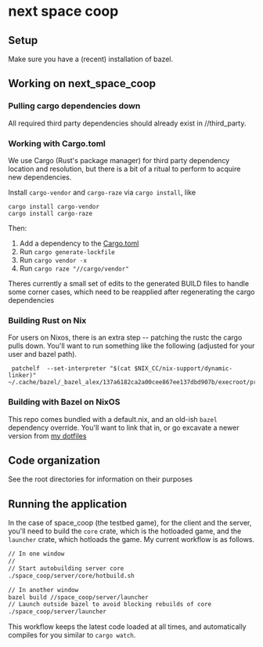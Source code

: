 # next space coop

## Setup
Make sure you have a (recent) installation of bazel.

## Working on next_space_coop

### Pulling cargo dependencies down

All required third party dependencies should already exist in //third_party.


### Working with Cargo.toml

We use Cargo (Rust's package manager) for third party dependency location and resolution, but there is a bit of a ritual to perform to acquire new dependencies.

Install `cargo-vendor` and `cargo-raze` via `cargo install`, like
```
cargo install cargo-vendor
cargo install cargo-raze
```

Then:

1. Add a dependency to the [Cargo.toml](./cargo/Cargo.toml)
2. Run `cargo generate-lockfile`
2. Run `cargo vendor -x`
2. Run `cargo raze "//cargo/vendor"`

Theres currently a small set of edits to the generated BUILD files to handle some corner cases, which need to be reapplied after regenerating the cargo dependencies

### Building Rust on Nix

For users on Nixos, there is an extra step -- patching the rustc the cargo pulls down. You'll want to run something like the following (adjusted for your user and bazel path).

```
 patchelf  --set-interpreter "$(cat $NIX_CC/nix-support/dynamic-linker)" ~/.cache/bazel/_bazel_alex/137a6182ca2a00cee867ee137dbd907b/execroot/prototype3/external/rust_linux_x86_64/rustc/bin/rustc
```

### Building with Bazel on NixOS

This repo comes bundled with a default.nix, and an old-ish `bazel` dependency override. You'll want to link that in, or go excavate a newer version from [my dotfiles](https://github.com/acmcarther/essentials/tree/master/nix/packages/bazel)

## Code organization

See the root directories for information on their purposes

## Running the application

In the case of space_coop (the testbed game), for the client and the server, you'll need to build the `core` crate, which is the hotloaded game, and the `launcher` crate, which hotloads the game. My current workflow is as follows.

```bash
// In one window
//
// Start autobuilding server core
./space_coop/server/core/hotbuild.sh

// In another window
bazel build //space_coop/server/launcher
// Launch outside bazel to avoid blocking rebuilds of core
./space_coop/server/launcher
```

This workflow keeps the latest code loaded at all times, and automatically compiles for you similar to `cargo watch`.
